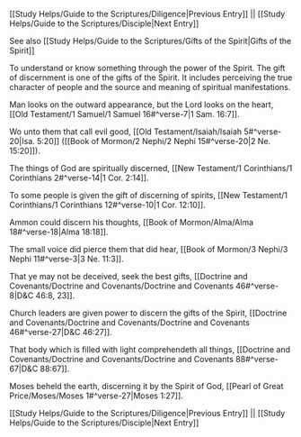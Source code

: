 [[Study Helps/Guide to the Scriptures/Diligence|Previous Entry]]  ||  [[Study Helps/Guide to the Scriptures/Disciple|Next Entry]]

 See also [[Study Helps/Guide to the Scriptures/Gifts of the Spirit|Gifts of the Spirit]]

 To understand or know something through the power of the Spirit. The gift of discernment is one of the gifts of the Spirit. It includes perceiving the true character of people and the source and meaning of spiritual manifestations.

 Man looks on the outward appearance, but the Lord looks on the heart, [[Old Testament/1 Samuel/1 Samuel 16#^verse-7|1 Sam. 16:7]].

 Wo unto them that call evil good, [[Old Testament/Isaiah/Isaiah 5#^verse-20|Isa. 5:20]] ([[Book of Mormon/2 Nephi/2 Nephi 15#^verse-20|2 Ne. 15:20]]).

 The things of God are spiritually discerned, [[New Testament/1 Corinthians/1 Corinthians 2#^verse-14|1 Cor. 2:14]].

 To some people is given the gift of discerning of spirits, [[New Testament/1 Corinthians/1 Corinthians 12#^verse-10|1 Cor. 12:10]].

 Ammon could discern his thoughts, [[Book of Mormon/Alma/Alma 18#^verse-18|Alma 18:18]].

 The small voice did pierce them that did hear, [[Book of Mormon/3 Nephi/3 Nephi 11#^verse-3|3 Ne. 11:3]].

 That ye may not be deceived, seek the best gifts, [[Doctrine and Covenants/Doctrine and Covenants/Doctrine and Covenants 46#^verse-8|D&C 46:8, 23]].

 Church leaders are given power to discern the gifts of the Spirit, [[Doctrine and Covenants/Doctrine and Covenants/Doctrine and Covenants 46#^verse-27|D&C 46:27]].

 That body which is filled with light comprehendeth all things, [[Doctrine and Covenants/Doctrine and Covenants/Doctrine and Covenants 88#^verse-67|D&C 88:67]].

 Moses beheld the earth, discerning it by the Spirit of God, [[Pearl of Great Price/Moses/Moses 1#^verse-27|Moses 1:27]].

[[Study Helps/Guide to the Scriptures/Diligence|Previous Entry]]  ||  [[Study Helps/Guide to the Scriptures/Disciple|Next Entry]]